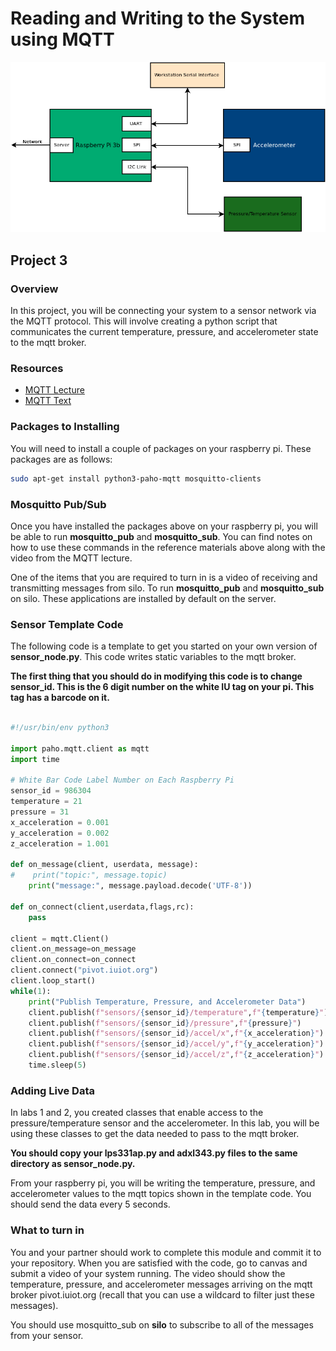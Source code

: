 # Reading and Writing to the System using MQTT

![Full Block Diagram](art/blocks_full.png)

## Project 3

### Overview

In this project, you will be connecting your system to a sensor
network via the MQTT protocol. This will involve creating a python
script that communicates the current temperature, pressure, and
accelerometer state to the mqtt broker. 

### Resources
* [MQTT Lecture](https://engr210.github.io/lectures/MQTT.pdf)
* [MQTT Text](https://iucat.iu.edu/catalog/18457908) 

### Packages to Installing 

You will need to install a couple of packages on your raspberry
pi. These packages are as follows:

```bash
sudo apt-get install python3-paho-mqtt mosquitto-clients
```
### Mosquitto Pub/Sub 

Once you have installed the packages above on your raspberry pi, you
will be able to run **mosquitto_pub** and **mosquitto_sub**. You can
find notes on how to use these commands in the reference materials
above along with the video from the MQTT lecture.

One of the items that you are required to turn in is a video of
receiving and transmitting messages from silo. To run
**mosquitto_pub** and **mosquitto_sub** on silo. These applications
are installed by default on the server.

### Sensor Template Code 

The following code is a template to get you started on your own
version of **sensor_node.py**. This code writes static variables to
the mqtt broker.

**The first thing that you should do in modifying this code is to
change sensor_id. This is the 6 digit number on the white IU tag on
your pi. This tag has a barcode on it.**

```python 

#!/usr/bin/env python3

import paho.mqtt.client as mqtt
import time

# White Bar Code Label Number on Each Raspberry Pi
sensor_id = 986304
temperature = 21
pressure = 31
x_acceleration = 0.001
y_acceleration = 0.002
z_acceleration = 1.001

def on_message(client, userdata, message):
#    print("topic:", message.topic)
    print("message:", message.payload.decode('UTF-8'))

def on_connect(client,userdata,flags,rc):
    pass
    
client = mqtt.Client()
client.on_message=on_message
client.on_connect=on_connect
client.connect("pivot.iuiot.org")
client.loop_start()
while(1):
    print("Publish Temperature, Pressure, and Accelerometer Data")
    client.publish(f"sensors/{sensor_id}/temperature",f"{temperature}")
    client.publish(f"sensors/{sensor_id}/pressure",f"{pressure}")
    client.publish(f"sensors/{sensor_id}/accel/x",f"{x_acceleration}")
    client.publish(f"sensors/{sensor_id}/accel/y",f"{y_acceleration}")
    client.publish(f"sensors/{sensor_id}/accel/z",f"{z_acceleration}")
    time.sleep(5)
```

### Adding Live Data 

In labs 1 and 2, you created classes that enable access to the
pressure/temperature sensor and the accelerometer. In this lab, you will be
using these classes to get the data needed to pass to the mqtt broker.

**You should copy your lps331ap.py and adxl343.py files to the
same directory as sensor_node.py.**

From your raspberry pi, you will be writing the temperature, pressure,
and accelerometer values to the mqtt topics shown in the template
code. You should send the data every 5 seconds. 

### What to turn in 

You and your partner should work to complete this module and commit it
to your repository. When you are satisfied with the code, go to canvas
and submit a video of your system running. The video should show the
temperature, pressure, and accelerometer messages arriving on the mqtt broker
pivot.iuiot.org (recall that you can use a wildcard to filter just
these messages). 

You should use mosquitto_sub on **silo** to subscribe to all of the
messages from your sensor. 

